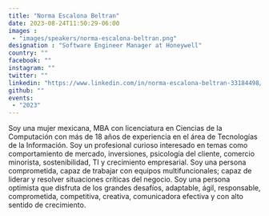 ```yaml
---
title: "Norma Escalona Beltran"
date: 2023-08-24T11:50:29-06:00
images : 
 - "images/speakers/norma-escalona-beltran.png"
designation : "Software Engineer Manager at Honeywell"
country: ""
facebook: ""
instagram: ""
twitter: ""
linkedin: "https://www.linkedin.com/in/norma-escalona-beltran-33184498/?originalSubdomain=mx"
github: ""
events: 
 - "2023"
---
```


Soy una mujer mexicana, MBA con licenciatura en Ciencias de la Computación con más de 18 años de experiencia en el área de Tecnologías de la Información. Soy un profesional curioso interesado en temas como comportamiento de mercado, inversiones, psicología del cliente, comercio minorista, sostenibilidad, TI y crecimiento empresarial. Soy una persona comprometida, capaz de trabajar con equipos multifuncionales; capaz de liderar y resolver situaciones críticas del negocio. Soy una persona optimista que disfruta de los grandes desafíos, adaptable, ágil, responsable, comprometida, competitiva, creativa, comunicadora efectiva y con alto sentido de crecimiento.